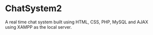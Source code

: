# ChatSystem2
A real time chat system built using HTML, CSS, PHP, MySQL and AJAX using XAMPP as the local server.
